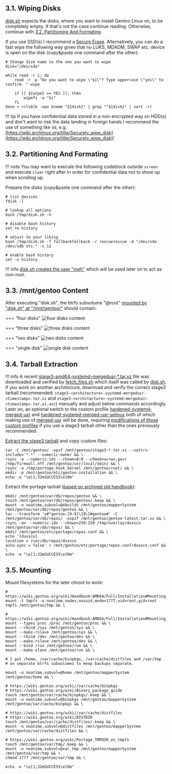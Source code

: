 ## 3.1. Wiping Disks

[disk.sh](https://github.com/duxsco/gentoo-installation/blob/main/bin/disk.sh) expects the disks, where you want to install Gentoo Linux on, to be completely empty. If that's not the case continue reading. Otherwise, continue with [3.2. Partitioning And Formating](#32-partitioning-and-formating).

If you use SSD(s) I recommend a [Secure Erase](https://wiki.archlinux.org/title/Solid_state_drive/Memory_cell_clearing). Alternatively, you can do a fast wipe the following way given that no LUKS, MDADM, SWAP etc. device is open on the disk (copy&paste one command after the other):

``` { .shell .no-copy }
# Change disk name to the one you want to wipe
disk="/dev/sda"

while read -r i; do
    read -r -p "Do you want to wipe \"$i\"? Type uppercase \"yes\" to confirm. " wipe

    if [[ ${wipe} == YES ]]; then
        wipefs -a "$i"
    fi
done < <(lsblk -npo kname "${disk}" | grep "^${disk}" | sort -r)
```

!!! tip
    If you have confidential data stored in a non-encrypted way on HDD(s) and don't want to risk the data landing in foreign hands I recommend the use of something like `dd`, e.g. [https://wiki.archlinux.org/title/Securely_wipe_disk](https://wiki.archlinux.org/title/Securely_wipe_disk)!

## 3.2. Partitioning And Formating

!!! note
    You may want to execute the following codeblock outside `screen` and execute `clear` right after in order for confidential data not to show up when scrolling up.

Prepare the disks (copy&paste one command after the other):

``` { .shell .no-copy }
# list devices
fdisk -l

# lookup all options
bash /tmp/disk.sh -h

# disable bash history
set +o history

# adjust to your liking
bash /tmp/disk.sh -f fallbackfallback -r rescuerescue -d "/dev/sda /dev/sdb etc." -s 12

# enable bash history
set -o history
```

!!! info
    [disk.sh creates the user "meh"](https://github.com/duxsco/gentoo-installation/blob/main/bin/disk.sh#L174) which will be used later on to act as non-root.

## 3.3. /mnt/gentoo Content

After executing "disk.sh", the btrfs subvolume "@root" [mounted by "disk.sh" at "/mnt/gentoo/"](https://github.com/duxsco/gentoo-installation/blob/main/bin/disk.sh#L172) should contain:

=== "four disks"
    ![four disks content](images/four_disks_content.png)

=== "three disks"
    ![three disks content](images/three_disks_content.png)

=== "two disks"
    ![two disks content](images/two_disks_content.png)

=== "single disk"
    ![single disk content](images/single_disk_content.png)

## 3.4. Tarball Extraction

!!! info 
    A recent [stage3-amd64-systemd-mergedusr-*.tar.xz](https://distfiles.gentoo.org/releases/amd64/autobuilds/current-stage3-amd64-systemd-mergedusr/) file was downloaded and verified by [fetch_files.sh](https://github.com/duxsco/gentoo-installation/blob/main/bin/fetch_files.sh) which itself was called by [disk.sh](https://github.com/duxsco/gentoo-installation/blob/main/bin/disk.sh#L177). If you work on another architecture, download and verify the correct stage3 tarball (recommended: `stage3-<architecture>-systemd-mergedusr-<timestamp>.tar.xz` and `stage3-<architecture>-systemd-mergedusr-<timestamp>.tar.xz.asc`) manually and adjust below commands accordingly. Later on, an optional switch to the custom profile [hardened-systemd-merged-usr](https://github.com/duxsco/gentoo-installation/tree/main/overlay/duxsco/profiles/hardened-systemd-merged-usr) and [hardened-systemd-merged-usr-selinux](https://github.com/duxsco/gentoo-installation/tree/main/overlay/duxsco/profiles/hardened-systemd-merged-usr-selinux) both of which making use of [merged-usr](https://www.freedesktop.org/wiki/Software/systemd/TheCaseForTheUsrMerge/) will be done, requiring [modifications of those custom profiles](https://wiki.gentoo.org/wiki/Profile_(Portage)#Creating_custom_profiles) if you use a stage3 tarball other than the ones previously recommended.

[Extract the stage3 tarball](https://wiki.gentoo.org/wiki/Handbook:AMD64/Full/Installation#Unpacking_the_stage_tarball) and copy custom files:

```shell
tar -C /mnt/gentoo/ -xpvf /mnt/gentoo/stage3-*.tar.xz --xattrs-include='*.*' --numeric-owner && \
rsync -a --numeric-ids --chown=0:0 --chmod=u=rwx,go=r /tmp/firewall.nft /mnt/gentoo/usr/local/sbin/ && \
rsync -a /tmp/portage_hook_kernel /mnt/gentoo/root/ && \
mkdir -p /mnt/gentoo/etc/gentoo-installation && \
echo -e "\e[1;32mSUCCESS\e[0m"
```

Extract the portage tarball ([based on archived old handbook](https://web.archive.org/web/20081017141338/http://www.gentoo.org:80/doc/en/handbook/handbook-amd64.xml?full=1#book_part1_chap5__chap3_sect2)):

```shell
mkdir /mnt/gentoo/var/db/repos/gentoo && \
touch /mnt/gentoo/var/db/repos/gentoo/.keep && \
mount -o noatime,subvol=@ebuilds /mnt/gentoo/mapperSystem /mnt/gentoo/var/db/repos/gentoo && \
tar --transform 's#^gentoo-[0-9]\{8\}#gentoo#' -C /mnt/gentoo/var/db/repos/ -xvpJf /mnt/gentoo/gentoo-latest.tar.xz && \
rsync -av --numeric-ids --chown=250:250 /tmp/overlay/duxsco /mnt/gentoo/var/db/repos/ && \
mkdir /mnt/gentoo/etc/portage/repos.conf && \
echo '[duxsco]
location = /var/db/repos/duxsco
auto-sync = false' > /mnt/gentoo/etc/portage/repos.conf/duxsco.conf && \
echo -e "\e[1;32mSUCCESS\e[0m"
```

## 3.5. Mounting

Mount filesystems for the later chroot to work:

```shell
# https://wiki.gentoo.org/wiki/Handbook:AMD64/Full/Installation#Mounting_the_root_partition
mount -t tmpfs -o noatime,nodev,nosuid,mode=1777,uid=root,gid=root tmpfs /mnt/gentoo/tmp && \

# https://wiki.gentoo.org/wiki/Handbook:AMD64/Full/Installation#Mounting_the_necessary_filesystems
mount --types proc /proc /mnt/gentoo/proc && \
mount --rbind /sys /mnt/gentoo/sys && \
mount --make-rslave /mnt/gentoo/sys && \
mount --rbind /dev /mnt/gentoo/dev && \
mount --make-rslave /mnt/gentoo/dev && \
mount --bind /run /mnt/gentoo/run && \
mount --make-slave /mnt/gentoo/run && \

# I put /home, /var/cache/binpkgs, /var/cache/distfiles and /var/tmp
# on separate btrfs subvolumes to keep backups separate.

mount -o noatime,subvol=@home /mnt/gentoo/mapperSystem /mnt/gentoo/home && \

# https://wiki.gentoo.org/wiki//var/cache/binpkgs
# https://wiki.gentoo.org/wiki/Binary_package_guide
touch /mnt/gentoo/var/cache/binpkgs/.keep && \
mount -o noatime,subvol=@binpkgs /mnt/gentoo/mapperSystem /mnt/gentoo/var/cache/binpkgs && \

# https://wiki.gentoo.org/wiki//var/cache/distfiles
# https://wiki.gentoo.org/wiki/DISTDIR
touch /mnt/gentoo/var/cache/distfiles/.keep && \
mount -o noatime,subvol=@distfiles /mnt/gentoo/mapperSystem /mnt/gentoo/var/cache/distfiles && \

# https://wiki.gentoo.org/wiki/Portage_TMPDIR_on_tmpfs
touch /mnt/gentoo/var/tmp/.keep && \
mount -o noatime,subvol=@var_tmp /mnt/gentoo/mapperSystem /mnt/gentoo/var/tmp && \
chmod 1777 /mnt/gentoo/var/tmp && \

echo -e "\e[1;32mSUCCESS\e[0m"
```
